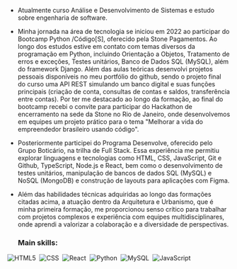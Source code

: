 * Atualmente curso Análise e Desenvolvimento de Sistemas e estudo sobre engenharia de software.
  
* Minha jornada na área de tecnologia se iniciou em 2022 ao participar do Bootcamp Python /Código[S], oferecido pela Stone Pagamentos. Ao longo dos estudos estive em contato com temas diversos da programação em Python, incluindo Orientação a Objetos, Tratamento de erros e exceções, Testes unitários, Banco de Dados SQL (MySQL), além do framework Django. Além das aulas teóricas desenvolvi projetos pessoais disponíveis no meu portfólio do github, sendo o projeto final do curso uma API REST simulando um banco digital e suas funções principais (criação de conta, consultas de contas e saldos, transferência entre contas). Por ter me destacado ao longo da formação, ao final do bootcamp recebi o convite para participar do Hackathon de encerramento na sede da Stone no Rio de Janeiro, onde desenvolvemos em equipes um projeto prático para o tema "Melhorar a vida do empreendedor brasileiro usando código".

* Posteriormente participei do Programa Desenvolve, oferecido pelo Grupo Boticário, na trilha de Full Stack. Essa experiência me permitiu explorar linguagens e tecnologias como HTML, CSS, JavaScript, Git e Github, TypeScript, Node.js e React, bem como o desenvolvimento de testes unitários, manipulação de bancos de dados SQL (MySQL) e NoSQL (MongoDB) e construção de layouts para aplicações com Figma.

* Além das habilidades técnicas adquiridas ao longo das formações citadas acima, a atuação dentro da Arquitetura e Urbanismo, que é minha primeira formação, me proporcionou senso crítico para trabalhar com projetos complexos e experiência com equipes multidisciplinares, onde aprendi a valorizar a colaboração e a diversidade de perspectivas.
  
  ### Main skills:
![HTML5](https://img.shields.io/badge/-HTML5-0D1117?style=for-the-badge&logo=html5&labelColor=0D1117)&nbsp;
![CSS](https://img.shields.io/badge/-CSS-0D1117?style=for-the-badge&logo=CSS3&logoColor=1572B6&labelColor=0D1117)&nbsp;
![React](https://img.shields.io/badge/-React-0D1117?style=for-the-badge&logo=react&labelColor=0D1117)&nbsp;
![Python](https://img.shields.io/badge/-Python-0D1117?style=for-the-badge&logo=python&labelColor=0D1117)&nbsp;
![MySQL](https://img.shields.io/badge/-MySQL-0D1117?style=for-the-badge&logo=mysql&labelColor=0D1117)&nbsp;
![JavaScript](https://img.shields.io/badge/-JavaScript-0D1117?style=for-the-badge&logo=javascript&labelColor=0D1117)&nbsp;


